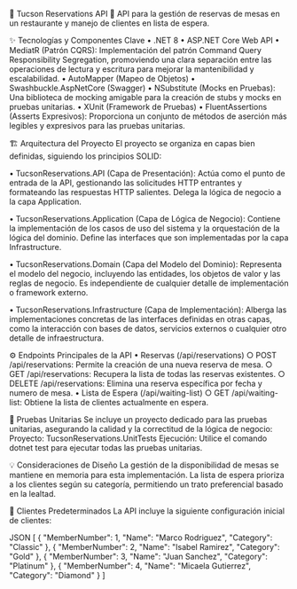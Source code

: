 🌟 Tucson Reservations API 🌟
API para la gestión de reservas de mesas en un restaurante y manejo de clientes en lista de espera.

✨ Tecnologías y Componentes Clave
• .NET 8
• ASP.NET Core Web API
• MediatR (Patrón CQRS): Implementación del patrón Command Query Responsibility Segregation, promoviendo una clara separación entre las operaciones de lectura y escritura para mejorar la mantenibilidad y escalabilidad.
• AutoMapper (Mapeo de Objetos)
• Swashbuckle.AspNetCore (Swagger)
• NSubstitute (Mocks en Pruebas): Una biblioteca de mocking amigable para la creación de stubs y mocks en pruebas unitarias.
• XUnit (Framework de Pruebas)
• FluentAssertions (Asserts Expresivos): Proporciona un conjunto de métodos de aserción más legibles y expresivos para las pruebas unitarias.

🏗️ Arquitectura del Proyecto
El proyecto se organiza en capas bien definidas, siguiendo los principios SOLID:

• TucsonReservations.API (Capa de Presentación): Actúa como el punto de entrada de la API, gestionando las solicitudes HTTP entrantes y formateando las respuestas HTTP salientes. Delega la lógica de negocio a la capa Application.

• TucsonReservations.Application (Capa de Lógica de Negocio): Contiene la implementación de los casos de uso del sistema y la orquestación de la lógica del dominio. Define las interfaces que son implementadas por la capa Infrastructure.

• TucsonReservations.Domain (Capa del Modelo del Dominio): Representa el modelo del negocio, incluyendo las entidades, los objetos de valor y las reglas de negocio. Es independiente de cualquier detalle de implementación o framework externo.

• TucsonReservations.Infrastructure (Capa de Implementación): Alberga las implementaciones concretas de las interfaces definidas en otras capas, como la interacción con bases de datos, servicios externos o cualquier otro detalle de infraestructura.

⚙️ Endpoints Principales de la API
• Reservas (/api/reservations)
 ○ POST /api/reservations: Permite la creación de una nueva reserva de mesa.
 ○ GET /api/reservations: Recupera la lista de todas las reservas existentes.
 ○ DELETE /api/reservations: Elimina una reserva específica por fecha y numero de mesa.
• Lista de Espera (/api/waiting-list)
 ○ GET /api/waiting-list: Obtiene la lista de clientes actualmente en espera.
  
🧪 Pruebas Unitarias
Se incluye un proyecto dedicado para las pruebas unitarias, asegurando la calidad y la correctitud de la lógica de negocio:
Proyecto: TucsonReservations.UnitTests
Ejecución: Utilice el comando dotnet test para ejecutar todas las pruebas unitarias.

💡 Consideraciones de Diseño
La gestión de la disponibilidad de mesas se mantiene en memoria para esta implementación.
La lista de espera prioriza a los clientes según su categoría, permitiendo un trato preferencial basado en la lealtad.
 
👤 Clientes Predeterminados
La API incluye la siguiente configuración inicial de clientes:

JSON
[
  { "MemberNumber": 1, "Name": "Marco Rodriguez", "Category": "Classic" },
  { "MemberNumber": 2, "Name": "Isabel Ramirez", "Category": "Gold" },
  { "MemberNumber": 3, "Name": "Juan Sanchez", "Category": "Platinum" },
  { "MemberNumber": 4, "Name": "Micaela Gutierrez", "Category": "Diamond" }
]



